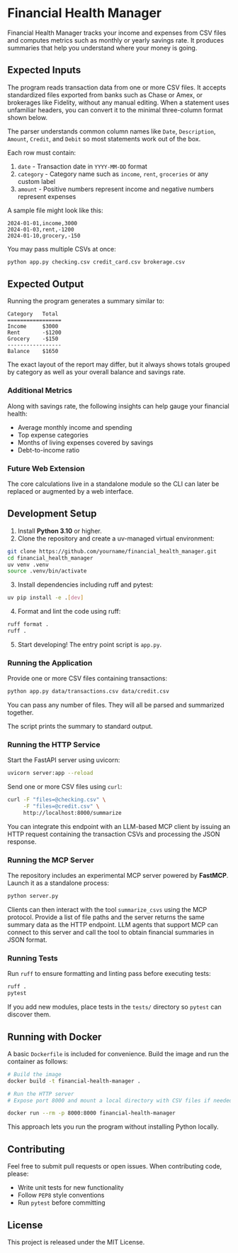 # Financial Health Manager

Financial Health Manager tracks your income and expenses from CSV files and computes metrics such as monthly or yearly savings rate. It produces summaries that help you understand where your money is going.

## Expected Inputs

The program reads transaction data from one or more CSV files. It accepts
standardized files exported from banks such as Chase or Amex, or brokerages like
Fidelity, without any manual editing. When a statement uses unfamiliar headers,
you can convert it to the minimal three-column format shown below.

The parser understands common column names like `Date`, `Description`, `Amount`,
`Credit`, and `Debit` so most statements work out of the box.

Each row must contain:

1. `date` - Transaction date in `YYYY-MM-DD` format
2. `category` - Category name such as `income`, `rent`, `groceries` or any custom label
3. `amount` - Positive numbers represent income and negative numbers represent expenses

A sample file might look like this:

```
2024-01-01,income,3000
2024-01-03,rent,-1200
2024-01-10,grocery,-150
```

You may pass multiple CSVs at once:

```bash
python app.py checking.csv credit_card.csv brokerage.csv
```

## Expected Output

Running the program generates a summary similar to:

```
Category   Total
=================
Income     $3000
Rent       -$1200
Grocery    -$150
-----------------
Balance    $1650
```

The exact layout of the report may differ, but it always shows totals grouped by category as well as your overall balance and savings rate.
### Additional Metrics

Along with savings rate, the following insights can help gauge your financial health:
- Average monthly income and spending
- Top expense categories
- Months of living expenses covered by savings
- Debt-to-income ratio

### Future Web Extension

The core calculations live in a standalone module so the CLI can later be replaced or augmented by a web interface.


## Development Setup

1. Install **Python 3.10** or higher.
2. Clone the repository and create a uv-managed virtual environment:

```bash
git clone https://github.com/yourname/financial_health_manager.git
cd financial_health_manager
uv venv .venv
source .venv/bin/activate
```

3. Install dependencies including ruff and pytest:

```bash
uv pip install -e .[dev]
```

4. Format and lint the code using ruff:

```bash
ruff format .
ruff .
```

5. Start developing! The entry point script is `app.py`.

### Running the Application

Provide one or more CSV files containing transactions:

```bash
python app.py data/transactions.csv data/credit.csv
```

You can pass any number of files. They will all be parsed and summarized
together.

The script prints the summary to standard output.

### Running the HTTP Service

Start the FastAPI server using uvicorn:

```bash
uvicorn server:app --reload
```

Send one or more CSV files using `curl`:

```bash
curl -F "files=@checking.csv" \
     -F "files=@credit.csv" \
     http://localhost:8000/summarize
```

You can integrate this endpoint with an LLM-based MCP client by issuing an HTTP
request containing the transaction CSVs and processing the JSON response.

### Running the MCP Server

The repository includes an experimental MCP server powered by **FastMCP**.
Launch it as a standalone process:

```bash
python server.py
```

Clients can then interact with the tool `summarize_csvs` using the MCP
protocol. Provide a list of file paths and the server returns the same summary
data as the HTTP endpoint.
LLM agents that support MCP can connect to this server and call the tool to
obtain financial summaries in JSON format.

### Running Tests

Run `ruff` to ensure formatting and linting pass before executing tests:

```bash
ruff .
pytest
```

If you add new modules, place tests in the `tests/` directory so `pytest` can discover them.

## Running with Docker

A basic `Dockerfile` is included for convenience. Build the image and run the container as follows:

```bash
# Build the image
docker build -t financial-health-manager .

# Run the HTTP server
# Expose port 8000 and mount a local directory with CSV files if needed

docker run --rm -p 8000:8000 financial-health-manager
```

This approach lets you run the program without installing Python locally.

## Contributing

Feel free to submit pull requests or open issues. When contributing code, please:

- Write unit tests for new functionality
- Follow `PEP8` style conventions
- Run `pytest` before committing

## License

This project is released under the MIT License.

